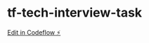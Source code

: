 # tf-tech-interview-task

[Edit in Codeflow ⚡️](https://stackblitz.com/~/github.com/olegtech/tf-tech-interview-task)